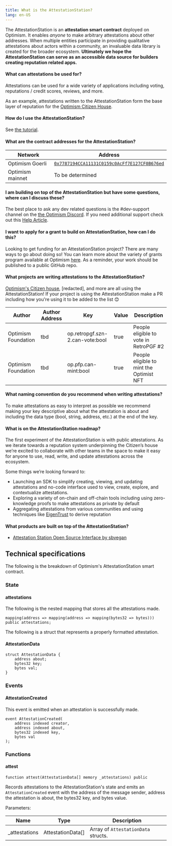 ```yaml
---
title: What is the AttestationStation?
lang: en-US
---
```

The AttestationStation is an **attestation smart contract** deployed on Optimism.  It enables _anyone_ to make arbitrary attestations about other addresses. When multiple entities participate in providing qualitative attestations about actors within a community, an invaluable data library is created for the broader ecosystem. **Ultimately we hope the AttestationStation can serve as an accessible data source for builders creating reputation related apps.**

<!-- TODO: Add source code link when we have an authoritative source -->

#### What can attestations be used for?
Attestations can be used for a wide variety of applications including voting, reputations / credit scores, reviews, and more.

As an example, attestations written to the AttestationStation form the base layer of reputation for the [Optimism Citizen House](https://community.optimism.io/docs/governance/citizens-house/).

#### How do I use the AttestationStation?

See [the tutorial](https://github.com/ethereum-optimism/optimism-tutorial/tree/main/ecosystem/attestation-station).


#### What are the contract addresses for the AttestationStation?

| Network | Address |
| - | - |
| Optimism Goerli | [`0x7787194CCA11131C0159c0AcFf7E127CF0B676ed`](https://goerli-optimism.etherscan.io/address/0x7787194cca11131c0159c0acff7e127cf0b676ed)  |
| Optimism mainnet | To be determined |


#### I am building on top of the AttestationStation but have some questions, where can I discuss these?

The best place to ask any dev related questions is the #dev-support channel on the [the Optimism Discord](https://discord-gateway.optimism.io/). If you need additional support check out this [Help Article](https://help.optimism.io/hc/en-us/articles/9762044018843-How-do-I-get-project-support-marketing-integrations-etc-).

#### I want to apply for a grant to build on AttestationStation, how can I do this?

Looking to get funding for an AttestationStation project? There are many ways to go about doing so! You can learn more about the variety of grants program available at Optimism [here](allocations/#ecosystem-fund). As a reminder, your work should be published to a public GitHub repo.

#### What projects are writing attestations to the AttestationStation?

[Optimism's Citizen house](https://community.optimism.io/docs/governance/citizens-house/), [redacted], and more are all using the AttestationStation! 
If your project is using the AttestationStation make a PR including how you're using it to be added to the list 😊

| Author              | Author Address | Key                                                        | Value | Description                                  |
| ------------------- | ---------------| ---------------------------------------------------------- |------ |--------------------------------------------- |
| Optimism Foundation | tbd            | op.retropgf.szn-2.can-vote:bool                            | true  | People eligible to vote in RetroPGF #2       |
| Optimism Foundation | tbd            | op.pfp.can-mint:bool                                       | true  | People eligible to mint the Optimist NFT     |

#### What naming convention do you recommend when writing attestations?

To make attestations as easy to interpret as possible we recommend making your key descriptive about what the attestation is about and including the data type (bool, string, address, etc.) at the end of the key. 

#### What is on the AttestationStation roadmap?

The first experiment of the AttestationStation is with public attestations. As we iterate towards a reputation system underpinning the Citizen’s house we’re excited to collaborate with other teams in the space to make it easy for anyone to use, read, write, and update attestations across the ecosystem. 

Some things we’re looking forward to:

* Launching an SDK to simplify creating, viewing, and updating attestations and no-code interface used to view, create, explore, and contextualize attestations.
* Exploring a variety of on-chain and off-chain tools including using zero-knowledge proofs to make attestations as private by default
* Aggregating attestations from various communities and using techniques like [EigenTrust](https://en.wikipedia.org/wiki/EigenTrust) to derive reputation

#### What products are built on top of the AttestationStation? 

* [Attestation Station Open Source Interface by sbvegan](https://github.com/sbvegan/attestation-station-interface)

## Technical specifications

The following is the breakdown of Optimism's AttestationStation smart contract.

### State

#### attestations

The following is the nested mapping that stores all the attestations made.

```
mapping(address => mapping(address => mapping(bytes32 => bytes))) public attestations;
```

The following is a struct that represents a properly formatted attestation.

#### AttestationData

```
struct AttestationData {
    address about;
    bytes32 key;
    bytes val;
}
```

### Events

#### AttestationCreated

This event is emitted when an attestation is successfully made.

```
event AttestationCreated(
    address indexed creator,
    address indexed about,
    bytes32 indexed key,
    bytes val
);
```

### Functions

#### attest

```
function attest(AttestationData[] memory _attestations) public
```

Records attestations to the AttestationStation's state and emits an `AttestationCreated` event with the address of the message sender, address the attestation is about, the bytes32 key, and bytes value.

Parameters:

| Name           | Type              | Description                         |
| -------------- | ----------------- | ----------------------------------- |
| \_attestations | AttestationData[] | Array of `AttestationData` structs. |

